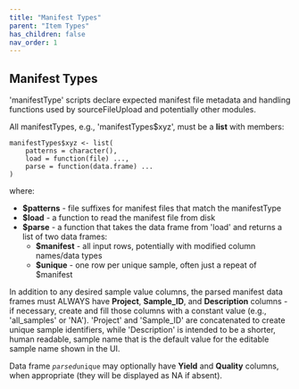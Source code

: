```yaml
---
title: "Manifest Types"
parent: "Item Types"
has_children: false
nav_order: 1
---
```


## Manifest Types

'manifestType' scripts declare expected manifest file metadata and handling 
functions used by sourceFileUpload and potentially other modules.

All manifestTypes, e.g., 'manifestTypes$xyz', must be a **list** with members:

```
manifestTypes$xyz <- list(
    patterns = character(),
    load = function(file) ...,
    parse = function(data.frame) ...
)
```

where:

- **$patterns** - file suffixes for manifest files that match the manifestType
- **$load** - a function to read the manifest file from disk
- **$parse** - a function that takes the data frame from 'load' and returns a list of two data frames:
    - **$manifest** - all input rows, potentially with modified column names/data types
    - **$unique**   - one row per unique sample, often just a repeat of $manifest

In addition to any desired sample value columns, the parsed manifest data frames must 
ALWAYS have **Project**, **Sample_ID**, and **Description** columns - if necessary, create 
and fill those columns with a constant value (e.g., 'all_samples' or 'NA').
'Project' and 'Sample_ID' are concatenated to create unique sample identifiers, while 
'Description' is intended to be a shorter, human readable, sample name that is the default 
value for the editable sample name shown in the UI.

Data frame <code>$parsed$unique</code> may optionally have **Yield** and **Quality** columns, when appropriate (they will be displayed as NA if absent).
